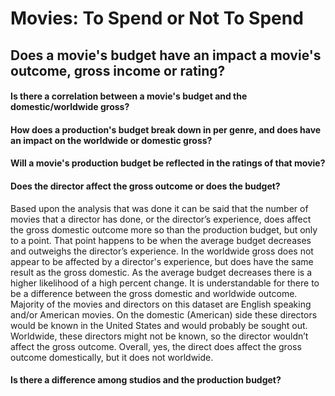 # Movies: To Spend or Not To Spend

## Does a movie's budget have an impact a movie's outcome, gross income or rating?

#### Is there a correlation between a movie's budget and the domestic/worldwide gross?

#### How does a production's budget break down in per genre, and does have an impact on the worldwide or domestic gross?

#### Will a movie's production budget be reflected in the ratings of that movie? 

#### Does the director affect the gross outcome or does the budget?
Based upon the analysis that was done it can be said that the number of movies that a director has done, or the director’s experience, does affect the gross domestic outcome more so than the production budget, but only to a point. That point happens to be when the average budget decreases and outweighs the director’s experience. In the worldwide gross does not appear to be affected by a director's experience, but does have the same result as the gross domestic. As the average budget decreases there is a higher likelihood of a high percent change. It is understandable for there to be a difference between the gross domestic and worldwide outcome. Majority of the movies and directors on this dataset are English speaking and/or American movies. On the domestic (American) side these directors would be known in the United States and would probably be sought out. Worldwide, these directors might not be known, so the director wouldn’t affect the gross outcome. Overall, yes, the direct does affect the gross outcome domestically, but it does not worldwide.

#### Is there a difference among studios and the production budget?

